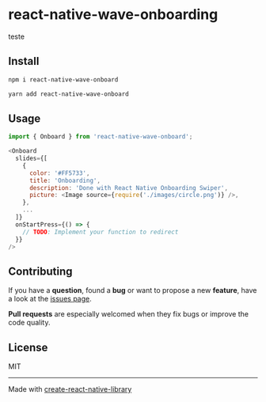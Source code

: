 # react-native-wave-onboarding

teste

## Install

```bash
npm i react-native-wave-onboard
```

```bash
yarn add react-native-wave-onboard
```

## Usage

```js
import { Onboard } from 'react-native-wave-onboard';

<Onboard
  slides={[
    {
      color: '#FF5733',
      title: 'Onboarding',
      description: 'Done with React Native Onboarding Swiper',
      picture: <Image source={require('./images/circle.png')} />,
    },
    ...
  ]}
  onStartPress={() => {
    // TODO: Implement your function to redirect
  }}
/>
```

## Contributing

If you have a **question**, found a **bug** or want to propose a new **feature**, have a look at the [issues page](https://github.com/CristianoVieira1/react-native-wave-onboard/issues).

**Pull requests** are especially welcomed when they fix bugs or improve the code quality.

## License

MIT

---

Made with [create-react-native-library](https://github.com/callstack/react-native-builder-bob)

